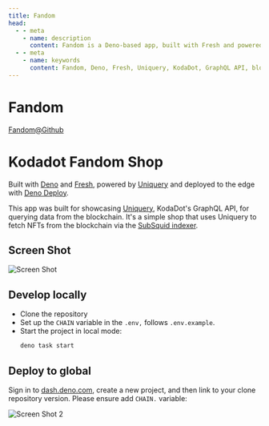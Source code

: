 ```yaml
---
title: Fandom
head:
  - - meta
    - name: description
      content: Fandom is a Deno-based app, built with Fresh and powered by Uniquery, showcasing KodaDot's GraphQL API for querying data from the blockchain. The app uses Uniquery to fetch NFTs from the blockchain through the SubSquid indexer. It can be deployed to the edge using Deno Deploy. To develop the app locally, clone the repository and set up the necessary environment variables. Then, start the project in local mode. To deploy the app globally, sign in to dash.deno.com, create a new project, and link it to your cloned repository version. Make sure to include the CHAIN variable in the environment settings.
  - - meta
    - name: keywords
      content: Fandom, Deno, Fresh, Uniquery, KodaDot, GraphQL API, blockchain, NFTs, SubSquid indexer, Deno Deploy, develop locally, deploy globally, repository, environment variables, CHAIN variable, clone, start project, sign in, dash.deno.com, link project
---
```



# Fandom

[Fandom@Github](https://github.com/kodadot/fandom)


# Kodadot Fandom Shop

Built with [Deno](https://deno.land/) and
[Fresh](https://fresh.deno.dev/), powered by [Uniquery](https://github.com/kodadot/uniquery) and deployed to the edge with [Deno Deploy](https://deno.com/deploy).

This app was built for showcasing [Uniquery](https://github.com/kodadot/uniquery), KodaDot's GraphQL API, for querying data from the blockchain. It's a simple shop that uses Uniquery to fetch NFTs from the blockchain via the [SubSquid indexer](http://subsquid.io).

## Screen Shot

![Screen Shot](https://github.com/kodadot/fandom/raw/main/static/screen_shot.png)

## Develop locally

- Clone the repository
- Set up the `CHAIN` variable in the `.env,` follows `.env.example`.
- Start the project in local mode:
  ```bash
  deno task start
  ```

## Deploy to global

Sign in to [dash.deno.com](https://dash.deno.com), create a new project, and then link to your clone repository version. Please ensure add `CHAIN.` variable:

![Screen Shot 2](https://github.com/kodadot/fandom/raw/main/static/screen_shot_2.png)